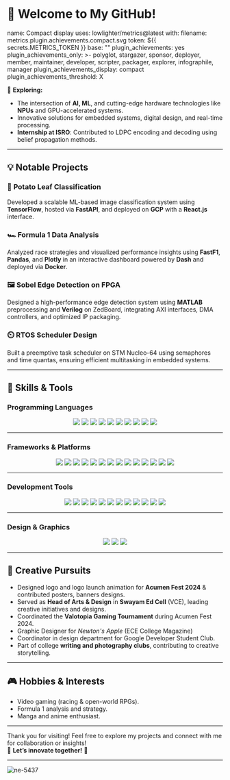 # 👋 Welcome to My GitHub!

name: Compact display
uses: lowlighter/metrics@latest
with:
  filename: metrics.plugin.achievements.compact.svg
  token: ${{ secrets.METRICS_TOKEN }}
  base: ""
  plugin_achievements: yes
  plugin_achievements_only: >-
    polyglot, stargazer, sponsor, deployer, member, maintainer, developer,
    scripter, packager, explorer, infographile, manager
  plugin_achievements_display: compact
  plugin_achievements_threshold: X


🚀 **Exploring:**  
- The intersection of **AI, ML**, and cutting-edge hardware technologies like **NPUs** and GPU-accelerated systems.  
- Innovative solutions for embedded systems, digital design, and real-time processing.
- **Internship at ISRO**: Contributed to LDPC encoding and decoding using belief propagation methods.

---

## 💡 Notable Projects  

### 🥔 **Potato Leaf Classification**  
Developed a scalable ML-based image classification system using **TensorFlow**, hosted via **FastAPI**, and deployed on **GCP** with a **React.js** interface.  

### 🏎️ **Formula 1 Data Analysis**  
Analyzed race strategies and visualized performance insights using **FastF1**, **Pandas**, and **Plotly** in an interactive dashboard powered by **Dash** and deployed via **Docker**.  

### 🖼️ **Sobel Edge Detection on FPGA**  
Designed a high-performance edge detection system using **MATLAB** preprocessing and **Verilog** on ZedBoard, integrating AXI interfaces, DMA controllers, and optimized IP packaging.  

### ⏲️ **RTOS Scheduler Design**  
Built a preemptive task scheduler on STM Nucleo-64 using semaphores and time quantas, ensuring efficient multitasking in embedded systems.  

---

## 🔧 Skills & Tools  

### **Programming Languages**  
<p align="center">
  <img src="https://img.shields.io/badge/Python-3776AB?style=for-the-badge&logo=python&logoColor=white" />
  <img src="https://img.shields.io/badge/C++-00599C?style=for-the-badge&logo=c%2B%2B&logoColor=white" />
  <img src="https://img.shields.io/badge/C-A8B9CC?style=for-the-badge&logo=c&logoColor=white" />
  <img src="https://img.shields.io/badge/Java-007396?style=for-the-badge&logo=java&logoColor=white" />
  <img src="https://img.shields.io/badge/HTML5-E34F26?style=for-the-badge&logo=html5&logoColor=white" />
  <img src="https://img.shields.io/badge/CSS3-1572B6?style=for-the-badge&logo=css3&logoColor=white" />
  <img src="https://img.shields.io/badge/JavaScript-F7DF1E?style=for-the-badge&logo=javascript&logoColor=black" />
  <img src="https://img.shields.io/badge/Verilog-EB2F2F?style=for-the-badge" />
  <img src="https://img.shields.io/badge/Embedded_C-002240?style=for-the-badge" />
  <img src="https://img.shields.io/badge/SQL-4479A1?style=for-the-badge&logo=postgresql&logoColor=white" />
</p>

---

### **Frameworks & Platforms**  
<p align="center">
  <img src="https://img.shields.io/badge/TensorFlow-FF6F00?style=for-the-badge&logo=tensorflow&logoColor=white" />
  <img src="https://img.shields.io/badge/Keras-D00000?style=for-the-badge&logo=keras&logoColor=white" />
  <img src="https://img.shields.io/badge/OpenCV-5C3EE8?style=for-the-badge&logo=opencv&logoColor=white" />
  <img src="https://img.shields.io/badge/React-61DAFB?style=for-the-badge&logo=react&logoColor=black" />
  <img src="https://img.shields.io/badge/Flask-000000?style=for-the-badge&logo=flask&logoColor=white" />
  <img src="https://img.shields.io/badge/FastAPI-009688?style=for-the-badge&logo=fastapi&logoColor=white" />
  <img src="https://img.shields.io/badge/Node.js-339933?style=for-the-badge&logo=node.js&logoColor=white" />
  <img src="https://img.shields.io/badge/AWS-232F3E?style=for-the-badge&logo=amazonaws&logoColor=white" />
  <img src="https://img.shields.io/badge/GCP-4285F4?style=for-the-badge&logo=googlecloud&logoColor=white" />
  <img src="https://img.shields.io/badge/MongoDB-47A248?style=for-the-badge&logo=mongodb&logoColor=white" />
  <img src="https://img.shields.io/badge/Bootstrap-7952B3?style=for-the-badge&logo=bootstrap&logoColor=white" />
  <img src="https://img.shields.io/badge/LoRa-662D91?style=for-the-badge&logo=lora&logoColor=white" />
  <img src="https://img.shields.io/badge/Arduino-00979D?style=for-the-badge&logo=arduino&logoColor=white" />
  <img src="https://img.shields.io/badge/Raspberry_Pi-A22846?style=for-the-badge&logo=raspberrypi&logoColor=white" />
</p>

---

### **Development Tools**  
<p align="center">
  <img src="https://img.shields.io/badge/Jupyter-F37626?style=for-the-badge&logo=jupyter&logoColor=white" />
  <img src="https://img.shields.io/badge/PyCharm-000000?style=for-the-badge&logo=pycharm&logoColor=white" />
  <img src="https://img.shields.io/badge/STM32_Cube_IDE-03234B?style=for-the-badge&logo=stmicroelectronics&logoColor=white" />
  <img src="https://img.shields.io/badge/Vivado-F1C40F?style=for-the-badge&logo=xilinx&logoColor=black" />
  <img src="https://img.shields.io/badge/Keil_uVision-007ACC?style=for-the-badge&logo=arm&logoColor=white" />
  <img src="https://img.shields.io/badge/LTSpice-EE572A?style=for-the-badge" />
  <img src="https://img.shields.io/badge/Proteus-56B4E9?style=for-the-badge" />
  <img src="https://img.shields.io/badge/ThinkSpeak-00A0FF?style=for-the-badge" />
  <img src="https://img.shields.io/badge/Postman-FF6C37?style=for-the-badge&logo=postman&logoColor=white" />
  <img src="https://img.shields.io/badge/Eclipse_IDE-2C2255?style=for-the-badge&logo=eclipseide&logoColor=white" />
  <img src="https://img.shields.io/badge/Matlab-0076A8?style=for-the-badge&logo=mathworks&logoColor=white" />
  <img src="https://img.shields.io/badge/Cisco_Packet_Tracer-1BA0E2?style=for-the-badge" />
</p>

---

### **Design & Graphics**  
<p align="center">
  <img src="https://img.shields.io/badge/Canva-00C4CC?style=for-the-badge&logo=canva&logoColor=white" />
  <img src="https://img.shields.io/badge/Adobe_Illustrator-FF9A00?style=for-the-badge&logo=adobeillustrator&logoColor=white" />
  <img src="https://img.shields.io/badge/Figma-F24E1E?style=for-the-badge&logo=figma&logoColor=white" />
</p>

---

## 🎨 Creative Pursuits  

- Designed logo and logo launch animation for **Acumen Fest 2024** & contributed posters, banners designs.
- Served as **Head of Arts & Design** in **Swayam Ed Cell** (VCE), leading creative initiatives and designs.  
- Coordinated the **Valotopia Gaming Tournament** during Acumen Fest 2024.  
- Graphic Designer for *Newton's Apple* (ECE College Magazine)
- Coordinator in design department for Google Developer Student Club.  
- Part of college **writing and photography clubs**, contributing to creative storytelling.  

---

## 🎮 Hobbies & Interests  

- Video gaming (racing & open-world RPGs).  
- Formula 1 analysis and strategy.  
- Manga and anime enthusiast.  

---

Thank you for visiting! Feel free to explore my projects and connect with me for collaboration or insights!  
🌟 **Let’s innovate together!** 🌟  

---

<p align="left"> <img src="https://komarev.com/ghpvc/?username=ne-5437&label=Profile%20views&color=0e75b6&style=flat" alt="ne-5437" /> </p>

